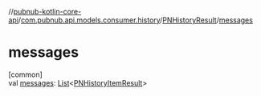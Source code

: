 //[pubnub-kotlin-core-api](../../../index.md)/[com.pubnub.api.models.consumer.history](../index.md)/[PNHistoryResult](index.md)/[messages](messages.md)

# messages

[common]\
val [messages](messages.md): [List](https://kotlinlang.org/api/latest/jvm/stdlib/kotlin.collections/-list/index.html)&lt;[PNHistoryItemResult](../-p-n-history-item-result/index.md)&gt;
